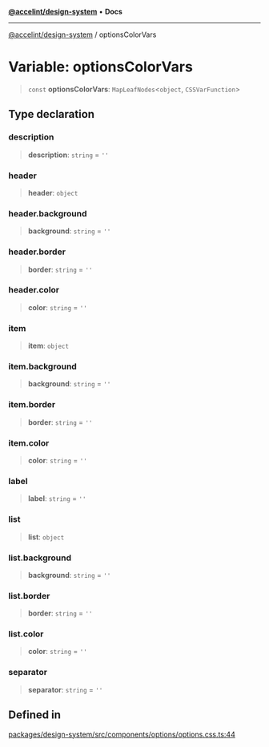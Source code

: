[**@accelint/design-system**](../README.md) • **Docs**

***

[@accelint/design-system](../README.md) / optionsColorVars

# Variable: optionsColorVars

> `const` **optionsColorVars**: `MapLeafNodes`\<`object`, `CSSVarFunction`\>

## Type declaration

### description

> **description**: `string` = `''`

### header

> **header**: `object`

### header.background

> **background**: `string` = `''`

### header.border

> **border**: `string` = `''`

### header.color

> **color**: `string` = `''`

### item

> **item**: `object`

### item.background

> **background**: `string` = `''`

### item.border

> **border**: `string` = `''`

### item.color

> **color**: `string` = `''`

### label

> **label**: `string` = `''`

### list

> **list**: `object`

### list.background

> **background**: `string` = `''`

### list.border

> **border**: `string` = `''`

### list.color

> **color**: `string` = `''`

### separator

> **separator**: `string` = `''`

## Defined in

[packages/design-system/src/components/options/options.css.ts:44](https://github.com/gohypergiant/standard-toolkit/blob/258694cea8ed8bbd956b3cf5da47c2c9debcf127/packages/design-system/src/components/options/options.css.ts#L44)
